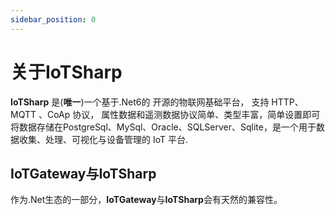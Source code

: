 ```yaml
---
sidebar_position: 0
---
```


# 关于IoTSharp

**IoTSharp** 是(**唯一**)一个基于.Net6的 开源的物联网基础平台， 支持 HTTP、MQTT 、CoAp 协议， 属性数据和遥测数据协议简单、类型丰富，简单设置即可将数据存储在PostgreSql、MySql、Oracle、SQLServer、Sqlite，是一个用于数据收集、处理、可视化与设备管理的 IoT 平台.

## IoTGateway与IoTSharp
作为.Net生态的一部分，**IoTGateway**与**IoTSharp**会有天然的兼容性。
